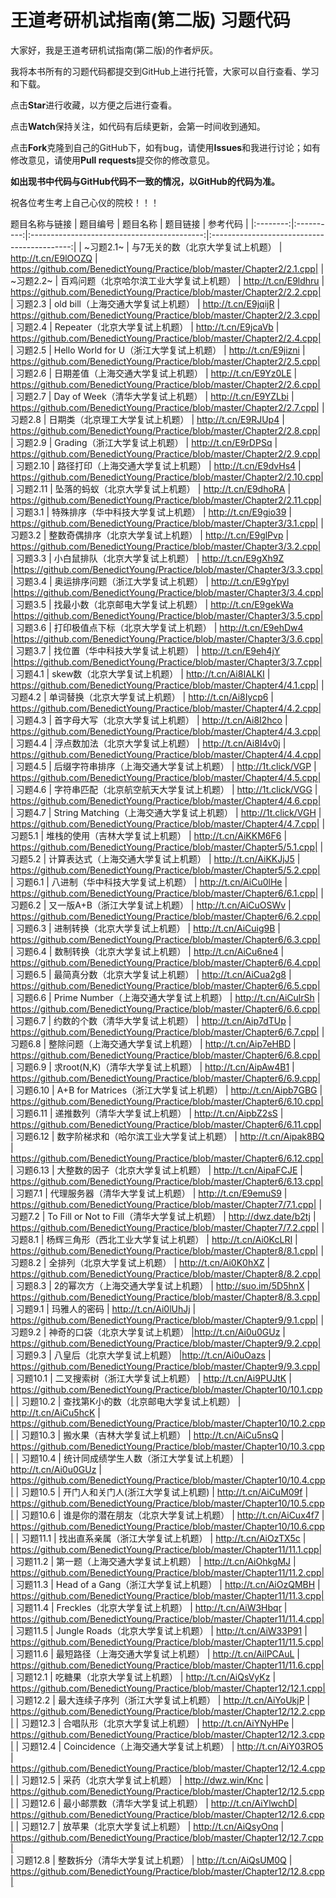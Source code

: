 # 王道考研机试指南(第二版) 习题代码

大家好，我是王道考研机试指南(第二版)的作者炉灰。

我将本书所有的习题代码都提交到GitHub上进行托管，大家可以自行查看、学习和下载。

点击**Star**进行收藏，以方便之后进行查看。

点击**Watch**保持关注，如代码有后续更新，会第一时间收到通知。

点击**Fork**克隆到自己的GitHub下，如有bug，请使用**Issues**和我进行讨论；如有修改意见，请使用**Pull requests**提交你的修改意见。

**如出现书中代码与GitHub代码不一致的情况，以GitHub的代码为准。**

祝各位考生考上自己心仪的院校！！！

题目名称与链接
| 题目编号 |   题目名称   |                    题目链接                    |     参考代码 | 
|:--------:|:----------:|:-------------------------------------------:|:-------------------------------------------:| 
| ~习题2.1~ | 与7无关的数（北京大学复试上机题）        | http://t.cn/E9lOOZQ | https://github.com/BenedictYoung/Practice/blob/master/Chapter2/2.1.cpp|
| ~习题2.2~ | 百鸡问题（北京哈尔滨工业大学复试上机题） | http://t.cn/E9ldhru |  https://github.com/BenedictYoung/Practice/blob/master/Chapter2/2.2.cpp|
| 习题2.3 | old bill（上海交通大学复试上机题）       | http://t.cn/E9jqijR | https://github.com/BenedictYoung/Practice/blob/master/Chapter2/2.3.cpp|
| 习题2.4 | Repeater（北京大学复试上机题）          | http://t.cn/E9jcaVb  | https://github.com/BenedictYoung/Practice/blob/master/Chapter2/2.4.cpp|
| 习题2.5 | Hello World for U（浙江大学复试上机题） | http://t.cn/E9jizni  | https://github.com/BenedictYoung/Practice/blob/master/Chapter2/2.5.cpp|
| 习题2.6 | 日期差值（上海交通大学复试上机题）   | http://t.cn/E9Yz0LE | https://github.com/BenedictYoung/Practice/blob/master/Chapter2/2.6.cpp|
| 习题2.7 | Day of Week（清华大学复试上机题）    | http://t.cn/E9YZLbi | https://github.com/BenedictYoung/Practice/blob/master/Chapter2/2.7.cpp|
| 习题2.8 | 日期类（北京理工大学复试上机题）     | http://t.cn/E9RJUp4 | https://github.com/BenedictYoung/Practice/blob/master/Chapter2/2.8.cpp|
| 习题2.9  | Grading（浙江大学复试上机题）      | http://t.cn/E9rDPSq | https://github.com/BenedictYoung/Practice/blob/master/Chapter2/2.9.cpp|
| 习题2.10 | 路径打印（上海交通大学复试上机题） | http://t.cn/E9dvHs4 | https://github.com/BenedictYoung/Practice/blob/master/Chapter2/2.10.cpp|
| 习题2.11 | 坠落的蚂蚁（北京大学复试上机题）   | http://t.cn/E9dhoRA | https://github.com/BenedictYoung/Practice/blob/master/Chapter2/2.11.cpp|
| 习题3.1 | 特殊排序（华中科技大学复试上机题） | http://t.cn/E9gio39 | https://github.com/BenedictYoung/Practice/blob/master/Chapter3/3.1.cpp|
| 习题3.2 | 整数奇偶排序（北京大学复试上机题） | http://t.cn/E9glPvp | https://github.com/BenedictYoung/Practice/blob/master/Chapter3/3.2.cpp|
| 习题3.3 | 小白鼠排队（北京大学复试上机题）   | http://t.cn/E9gXh9Z |https://github.com/BenedictYoung/Practice/blob/master/Chapter3/3.3.cpp|
| 习题3.4 | 奥运排序问题（浙江大学复试上机题） | http://t.cn/E9gYpyl |https://github.com/BenedictYoung/Practice/blob/master/Chapter3/3.4.cpp|
| 习题3.5 | 找最小数（北京邮电大学复试上机题）   | http://t.cn/E9gekWa |https://github.com/BenedictYoung/Practice/blob/master/Chapter3/3.5.cpp|
| 习题3.6 | 打印极值点下标（北京大学复试上机题） | http://t.cn/E9ehDw4 |https://github.com/BenedictYoung/Practice/blob/master/Chapter3/3.6.cpp|
| 习题3.7 | 找位置（华中科技大学复试上机题）     | http://t.cn/E9eh4jY |https://github.com/BenedictYoung/Practice/blob/master/Chapter3/3.7.cpp|
| 习题4.1 | skew数（北京大学复试上机题）             | http://t.cn/Ai8IALKI | https://github.com/BenedictYoung/Practice/blob/master/Chapter4/4.1.cpp|
| 习题4.2 | 单词替换（北京大学复试上机题）           | http://t.cn/Ai8Iycp6 | https://github.com/BenedictYoung/Practice/blob/master/Chapter4/4.2.cpp|
| 习题4.3 | 首字母大写（北京大学复试上机题）         | http://t.cn/Ai8I2hco | https://github.com/BenedictYoung/Practice/blob/master/Chapter4/4.3.cpp|
| 习题4.4 | 浮点数加法（北京大学复试上机题）         | http://t.cn/Ai8I4v0j | https://github.com/BenedictYoung/Practice/blob/master/Chapter4/4.4.cpp|
| 习题4.5 | 后缀字符串排序（上海交通大学复试上机题） | http://1t.click/VGP   | https://github.com/BenedictYoung/Practice/blob/master/Chapter4/4.5.cpp|
| 习题4.6 | 字符串匹配（北京航空航天大学复试上机题）  | http://1t.click/VGG   | https://github.com/BenedictYoung/Practice/blob/master/Chapter4/4.6.cpp|
| 习题4.7 | String Matching（上海交通大学复试上机题） | http://1t.click/VGH  | https://github.com/BenedictYoung/Practice/blob/master/Chapter4/4.7.cpp|
| 习题5.1 | 堆栈的使用（吉林大学复试上机题）                        | http://t.cn/AiKKM6F6 | https://github.com/BenedictYoung/Practice/blob/master/Chapter5/5.1.cpp|
| 习题5.2 | 计算表达式（上海交通大学复试上机题）                    | http://t.cn/AiKKJjJ5 | https://github.com/BenedictYoung/Practice/blob/master/Chapter5/5.2.cpp|
| 习题6.1 | 八进制（华中科技大学复试上机题）             | http://t.cn/AiCu0lHe | https://github.com/BenedictYoung/Practice/blob/master/Chapter6/6.1.cpp|
| 习题6.2 | 又一版A+B（浙江大学复试上机题）           | http://t.cn/AiCuOSWv | https://github.com/BenedictYoung/Practice/blob/master/Chapter6/6.2.cpp|
| 习题6.3 | 进制转换（北京大学复试上机题）         | http://t.cn/AiCuig9B | https://github.com/BenedictYoung/Practice/blob/master/Chapter6/6.3.cpp|
| 习题6.4 | 数制转换（北京大学复试上机题）         | http://t.cn/AiCu6ne4 | https://github.com/BenedictYoung/Practice/blob/master/Chapter6/6.4.cpp|
| 习题6.5 | 最简真分数（北京大学复试上机题）         | http://t.cn/AiCua2g8 | https://github.com/BenedictYoung/Practice/blob/master/Chapter6/6.5.cpp|
| 习题6.6 | Prime Number（上海交通大学复试上机题）         | http://t.cn/AiCulrSh | https://github.com/BenedictYoung/Practice/blob/master/Chapter6/6.6.cpp|
| 习题6.7 | 约数的个数（清华大学复试上机题）                              | http://t.cn/Aip7dTUp | https://github.com/BenedictYoung/Practice/blob/master/Chapter6/6.7.cpp|
| 习题6.8 | 整除问题（上海交通大学复试上机题）         | http://t.cn/Aip7eHBD | https://github.com/BenedictYoung/Practice/blob/master/Chapter6/6.8.cpp|
| 习题6.9 | 求root(N,K)（清华大学复试上机题）         | http://t.cn/AipAw4B1 | https://github.com/BenedictYoung/Practice/blob/master/Chapter6/6.9.cpp|
| 习题6.10 | A+B for Matrices（浙江大学复试上机题）         | http://t.cn/Aipb7GBG | https://github.com/BenedictYoung/Practice/blob/master/Chapter6/6.10.cpp|
| 习题6.11 | 递推数列（清华大学复试上机题）         | http://t.cn/AipbZ2sS | https://github.com/BenedictYoung/Practice/blob/master/Chapter6/6.11.cpp|
| 习题6.12 | 数字阶梯求和（哈尔滨工业大学复试上机题）         | http://t.cn/Aipak8BQ | https://github.com/BenedictYoung/Practice/blob/master/Chapter6/6.12.cpp|
| 习题6.13 | 大整数的因子（北京大学复试上机题）         | http://t.cn/AipaFCJE | https://github.com/BenedictYoung/Practice/blob/master/Chapter6/6.13.cpp|
| 习题7.1 | 代理服务器（清华大学复试上机题） | http://t.cn/E9emuS9      | https://github.com/BenedictYoung/Practice/blob/master/Chapter7/7.1.cpp|
| 习题7.2 | To Fill or Not to Fill（清华大学复试上机题） | http://dwz.date/b2tj  |  https://github.com/BenedictYoung/Practice/blob/master/Chapter7/7.2.cpp|
| 习题8.1 | 杨辉三角形（西北工业大学复试上机题） | http://t.cn/Ai0KcLRI |  https://github.com/BenedictYoung/Practice/blob/master/Chapter8/8.1.cpp|
| 习题8.2 | 全排列（北京大学复试上机题）         | http://t.cn/Ai0K0hXZ |  https://github.com/BenedictYoung/Practice/blob/master/Chapter8/8.2.cpp|
| 习题8.3 | 2的幂次方（上海交通大学复试上机题） | http://suo.im/5D5hnX |  https://github.com/BenedictYoung/Practice/blob/master/Chapter8/8.3.cpp|
| 习题9.1 | 玛雅人的密码 | http://t.cn/Ai0lUhJj |  https://github.com/BenedictYoung/Practice/blob/master/Chapter9/9.1.cpp|
| 习题9.2 | 神奇的口袋（北京大学复试上机题） |http://t.cn/Ai0u0GUz |  https://github.com/BenedictYoung/Practice/blob/master/Chapter9/9.2.cpp|
| 习题9.3 | 八皇后（北京大学复试上机题） |http://t.cn/Ai0uOazs |  https://github.com/BenedictYoung/Practice/blob/master/Chapter9/9.3.cpp|
| 习题10.1 | 二叉搜索树（浙江大学复试上机题）     | http://t.cn/Ai9PUJtK |  https://github.com/BenedictYoung/Practice/blob/master/Chapter10/10.1.cpp|
| 习题10.2 | 查找第K小的数（北京邮电大学复试上机题） | http://t.cn/AiCu5hcK | https://github.com/BenedictYoung/Practice/blob/master/Chapter10/10.2.cpp|
| 习题10.3 | 搬水果（吉林大学复试上机题）            | http://t.cn/AiCu5nsQ | https://github.com/BenedictYoung/Practice/blob/master/Chapter10/10.3.cpp|
| 习题10.4 | 统计同成绩学生人数（浙江大学复试上机题） | http://t.cn/Ai0u0GUz | https://github.com/BenedictYoung/Practice/blob/master/Chapter10/10.4.cpp|
| 习题10.5 | 开门人和关门人(浙江大学复试上机题)       | http://t.cn/AiCuM09f | https://github.com/BenedictYoung/Practice/blob/master/Chapter10/10.5.cpp|
| 习题10.6 | 谁是你的潜在朋友（北京大学复试上机题）   | http://t.cn/AiCux4f7 | https://github.com/BenedictYoung/Practice/blob/master/Chapter10/10.6.cpp|
| 习题11.1 | 找出直系亲属（浙江大学复试上机题）   | http://t.cn/AiOzTX5c |  https://github.com/BenedictYoung/Practice/blob/master/Chapter11/11.1.cpp|
| 习题11.2 | 第一题（上海交通大学复试上机题）     | http://t.cn/AiOhkgMJ |  https://github.com/BenedictYoung/Practice/blob/master/Chapter11/11.2.cpp|
| 习题11.3 | Head of a Gang（浙江大学复试上机题） | http://t.cn/AiOzQMBH | https://github.com/BenedictYoung/Practice/blob/master/Chapter11/11.3.cpp|
| 习题11.4 | Freckles（北京大学复试上机题）     | http://t.cn/AiW3Hbqr | https://github.com/BenedictYoung/Practice/blob/master/Chapter11/11.4.cpp|
| 习题11.5 | Jungle Roads（北京大学复试上机题） | http://t.cn/AiW33P91 | https://github.com/BenedictYoung/Practice/blob/master/Chapter11/11.5.cpp|
| 习题11.6 | 最短路径（上海交通大学复试上机题） | http://t.cn/AilPCAuL  |  https://github.com/BenedictYoung/Practice/blob/master/Chapter11/11.6.cpp|
| 习题12.1 | 吃糖果（北京大学复试上机题）              | http://t.cn/AiQsVyKz |  https://github.com/BenedictYoung/Practice/blob/master/Chapter12/12.1.cpp|
| 习题12.2 | 最大连续子序列（浙江大学复试上机题） | http://t.cn/AiYoUkjP |  https://github.com/BenedictYoung/Practice/blob/master/Chapter12/12.2.cpp|
| 习题12.3 | 合唱队形（北京大学复试上机题）         | http://t.cn/AiYNyHPe |  https://github.com/BenedictYoung/Practice/blob/master/Chapter12/12.3.cpp|
| 习题12.4 | Coincidence（上海交通大学复试上机题） | http://t.cn/AiY03RO5 |  https://github.com/BenedictYoung/Practice/blob/master/Chapter12/12.4.cpp|
| 习题12.5 | 采药（北京大学复试上机题）       | http://dwz.win/Knc |   https://github.com/BenedictYoung/Practice/blob/master/Chapter12/12.5.cpp|
| 习题12.6 | 最小邮票数（清华大学复试上机题） | http://t.cn/AiYlwchD|  https://github.com/BenedictYoung/Practice/blob/master/Chapter12/12.6.cpp|
| 习题12.7  | 放苹果（北京大学复试上机题）   | http://t.cn/AiQsyOnq |  https://github.com/BenedictYoung/Practice/blob/master/Chapter12/12.7.cpp|   
| 习题12.8  | 整数拆分（清华大学复试上机题） | http://t.cn/AiQsUM0Q  |  https://github.com/BenedictYoung/Practice/blob/master/Chapter12/12.8.cpp|
